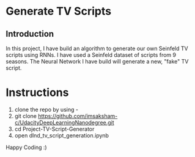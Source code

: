 # Generate TV Scripts

## Introduction
In this project, I have build an algorithm to generate our own Seinfeld TV scripts using RNNs. I have used a Seinfeld dataset of scripts from 9 seasons. The Neural Network I have build will generate a new, "fake" TV script.

# Instructions

1. clone the repo by using -
2. git clone https://github.com/imsaksham-c/UdacityDeepLearningNanodegree.git
3. cd Project-TV-Script-Generator
4. open dlnd_tv_script_generation.ipynb
    
Happy Coding :)
